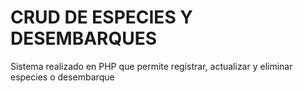 # CRUD DE ESPECIES Y DESEMBARQUES
Sistema realizado en PHP que permite registrar, actualizar y eliminar especies o desembarque 
